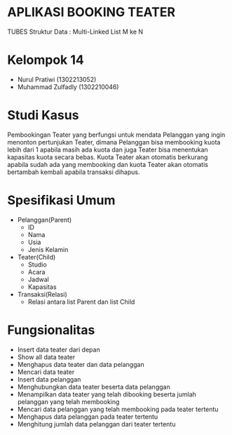 # APLIKASI BOOKING TEATER
TUBES Struktur Data : Multi-Linked List M ke N
# Kelompok 14
- Nurul Pratiwi (1302213052)
- Muhammad Zulfadly (1302210046)
# Studi Kasus
Pembookingan Teater yang berfungsi untuk mendata Pelanggan yang ingin menonton pertunjukan Teater, dimana Pelanggan bisa membooking kuota lebih dari 1 apabila masih ada kuota  dan juga Teater bisa menentukan kapasitas kuota secara bebas. Kuota Teater akan otomatis berkurang apabila sudah ada yang membooking dan kuota Teater akan otomatis bertambah kembali apabila transaksi dihapus.
# Spesifikasi Umum
- Pelanggan(Parent)
  - ID
  - Nama
  - Usia 
  - Jenis Kelamin
- Teater(Child)
  - Studio
  - Acara
  - Jadwal
  - Kapasitas
- Transaksi(Relasi)
  - Relasi antara list Parent dan list Child
# Fungsionalitas
- Insert data teater dari depan
- Show all data teater
- Menghapus data teater dan data pelanggan 
- Mencari data teater 
- Insert data pelanggan
- Menghubungkan data teater beserta data pelanggan
- Menampilkan data teater yang telah dibooking beserta jumlah pelanggan yang telah membooking
- Mencari data pelanggan yang telah membooking pada teater tertentu
- Menghapus data pelanggan pada teater tertentu
- Menghitung jumlah data pelanggan dari teater tertentu

